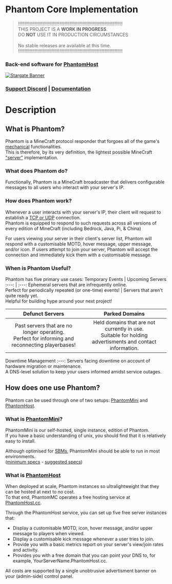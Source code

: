 # Phantom Core Implementation
> !!!!!!!!!!!!!!!!!!!!!!!!!!!!!!!!!!!!!!!!!!!!!!!!!!!!!!!!!!!!!!!!!!!!!!!!!!!!!!!!!<br>
> THIS PROJECT IS A **WORK IN PROGRESS**.<br>DO __**NOT**__ USE IT IN PRODUCTION CIRCUMSTANCES<br><br>
>                              No stable releases are available at this time.<br>
> !!!!!!!!!!!!!!!!!!!!!!!!!!!!!!!!!!!!!!!!!!!!!!!!!!!!!!!!!!!!!!!!!!!!!!!!!!!!!!!!!<br>
### Back-end software for [PhantomHost](https://phantomhost.cc)
[![Stargate Banner](https://i.imgur.com/sXXxwez.jpg)](https://phantomhost.cc)
### [Support Discord](https://discord.gg/ASgcxVvhU9) | [Documentation](https://github.com/PhantomMC/PhantomCore/wiki)

# Description
## What is Phantom?
Phantom is a MineCraft protocol responder that forgoes all of the game's [mechanical](https://minecraft.fandom.com/wiki/Gameplay) functionalities.<br>
This is therefore, by its very definition, the lightest possible MineCraft ["server"](https://wiki.vg/Server_List) implementation.
### What does Phantom do?
Functionally, Phantom is a MineCraft broadcaster that delivers configurable messages to all users who interact with your server's IP.<br>
### How does Phantom work?
Whenever a user interacts with your server's IP, their client will request to establish a [TCP or UDP](https://en.wikipedia.org/wiki/Communication_protocol) connection.<br>
Phantom is equipped to respond to such requests across all versions of every edition of MineCraft (including Bedrock, Java, Pi, & China)

For users viewing your server in their client's server list, Phantom will respond with a customisable MOTD, hover message, upper message, and/or icon.
If users attempt to join your server, Phantom will accept the connection and immediately kick them with a customisable message.
### When is Phantom Useful?
Phantom has five primary use cases:
Temporary Events | Upcoming Servers
:---: | :---:
Ephemeral servers that are infrequently online. <br> Perfect for periodically repeated (or one-time) events! | Servers that aren't quite ready yet. <br> Helpful for building hype around your next project!

Defunct Servers | Parked Domains
:---: | :---:
 Past servers that are no longer operating. <br> Perfect for informing and reconnecting playerbases! | Held domains that are not currently in use. <br> Suitable for holding advertisments and contact information.
 
 Downtime Management
 :---:
 Servers facing downtime on account of hardware migration or maintenance.<br> A DNS-level solution to keep your users informed amidst service outages.
 
 ## How does one use Phantom?
 Phantom can be used through one of two setups: [PhantomMini](https://github.com/PhantomMC/PhantomMini/releases) and [PhantomHost](https://phantomhost.cc).
 ### What is [PhantomMini](https://github.com/PhantomMC/PhantomMini/releases)?
 PhantomMini is our self-hosted, single instance, edition of Phantom.<br>
 If you have a basic understanding of unix, you should find that it is relatively easy to install.
 
 Although optimised for [SBMs](https://en.wikipedia.org/wiki/Single-board_microcontroller), PhantomMini should be able to run in most environments.<br> 
 ([minimum specs](https://github.com/wemos/docs/blob/master/docs/en/w600/w600_pico.rst#w600-pico) - [suggested specs](https://www.friendlyarm.com/index.php?route=product/product&product_id=132))
 
 ### What is [PhantomHost](https://phantomhost.cc)
 When deployed at scale, Phantom instances so ultralightweight that they can be hosted at next to no cost.<br>
 To that end, PhantomMC operates a free hosting service at [PhantomHost.cc](https://phantomhost.cc).
 
 Through the PhantomHost service, you can set up five free server instances that:
 - Display a customisable MOTD, icon, hover message, and/or upper message to players when viewed.
 - Display a customisable kick message whenever a user tries to join.
 - Provide you with a basic metrics report on your server's view/join rates and activity.
 - Provides you with a free domain that you can point your DNS to, for example, YourServerName.PhantomHost.cc.
  
 All costs are supported by a single unobtrusive advertisment banner on your (admin-side) control panel.
 